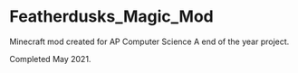 # Featherdusks_Magic_Mod

Minecraft mod created for AP Computer Science A end of the year project. 

Completed May 2021.
